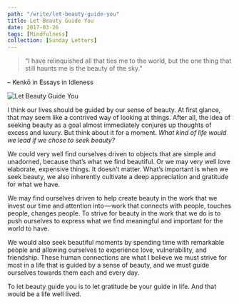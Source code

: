 ```yaml
---
path: "/write/let-beauty-guide-you"
title: Let Beauty Guide You
date: 2017-03-26
tags: [Mindfulness]
collection: [Sunday Letters]
---
```


> “I have relinquished all that ties me to the world, but the one thing that still haunts me is the beauty of the sky.”

– Kenkō in Essays in Idleness

![Let Beauty Guide You](./img/march-26-fb.jpg)

I think our lives should be guided by our sense of beauty. At first glance, that may seem like a contrived way of looking at things. After all, the idea of seeking beauty as a goal almost immediately conjures up thoughts of excess and luxury. But think about it for a moment. *What kind of life would we lead if we chose to seek beauty?*

We could very well find ourselves driven to objects that are simple and unadorned, because that’s what we find beautiful. Or we may very well love elaborate, expensive things. It doesn’t matter. What’s important is when we seek beauty, we also inherently cultivate a deep appreciation and gratitude for what we have.

We may find ourselves driven to help create beauty in the work that we invest our time and attention into — work that connects with people, touches people, changes people. To strive for beauty in the work that we do is to push ourselves to express what we find meaningful and important for the world to have.

We would also seek beautiful moments by spending time with remarkable people and allowing ourselves to experience love, vulnerability, and friendship. These human connections are what I believe we must strive for most in a life that is guided by a sense of beauty, and we must guide ourselves towards them each and every day.

To let beauty guide you is to let gratitude be your guide in life. And that would be a life well lived.